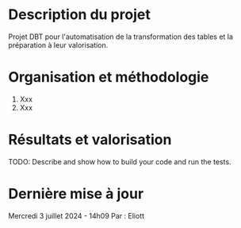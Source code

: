 # Description du projet 
Projet DBT pour l'automatisation de la transformation des tables et la préparation à leur valorisation.

# Organisation et méthodologie

1.	Xxx
2.  Xxx

# Résultats et valorisation
TODO: Describe and show how to build your code and run the tests. 

# Dernière mise à jour
Mercredi 3 juillet 2024 - 14h09
Par : Eliott